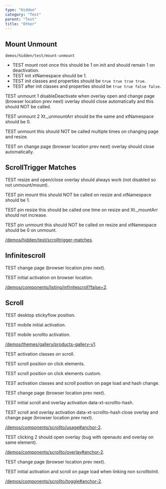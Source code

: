 ```yaml
---
type: "Hidden"
category: "Test"
parent: "Test"
title: "Other"
---
```


## Mount Unmount

`demos/hidden/test/mount-unmount`
- TEST mount root once this should be 1 on init and should remain 1 on deactivation.
- TEST init xtNamespace should be 1.
- TEST init classes and properties should be `true true true true`.
- TEST after init classes and properties should be `true true false false`.

TEST unmount 1 disableDeactivate when overlay open and change page (browser location prev next) overlay should close automatically and this should NOT be called.

TEST unmount 2 Xt._unmountArr should be the same and xtNamespace should be 0.

TEST unmount this should NOT be called multiple times on changing page and resize.

TEST on change page (browser location prev next) overlay should close automatically.

<demo>
  <demoinline src="demos/hidden/test/mount-unmount">
  </demoinline>
</demo>

## ScrollTrigger Matches

TEST resize and open/close overlay should always work (not disabled so not unmount/mount).

TEST pin mount this should NOT be called on resize and xtNamespace should be 1.

TEST pin resize this should be called one time on resize and Xt._mountArr should not increase.

TEST pin unmount this should NOT be called on resize and xtNamespace should be 0 on unmount.

[/demos/hidden/test/scrolltrigger-matches](/demos/hidden/test/scrolltrigger-matches).

## Infinitescroll

TEST change page (browser location prev next).

TEST initial activation on browser location.

[/demos/components/listing/infinitescroll?false=2](/demos/components/listing/infinitescroll?false=2).

## Scroll

TEST desktop stickyflow position.

TEST mobile initial activation.

TEST mobile scrollto activation.

[/demos/themes/gallery/products-gallery-v1](/demos/themes/gallery/products-gallery-v1).

TEST activation classes on scroll.

TEST scroll position on click elements.

TEST scroll position on click elements custom.

TEST activation classes and scroll position on page load and hash change.

TEST change page (browser location prev next).

TEST initial scroll and overlay activation data-xt-scrollto-hash.

TEST scroll and overlay activation data-xt-scrollto-hash close overlay and change page (browser location prev next).

[/demos/components/scrollto/usage#anchor-2](/demos/components/scrollto/usage#anchor-2).

TEST clicking 2 should open overlay (bug with openauto and overlay on same element).

[/demos/components/scrollto/overlay#anchor-2](/demos/components/scrollto/overlay#anchor-2).

TEST change page (browser location prev next).

TEST initial activation and scroll on page load when linking non scrolltoInit.

[/demos/components/scrollto/toggle#anchor-2](/demos/components/scrollto/toggle#anchor-2).
